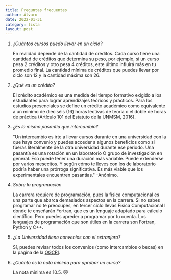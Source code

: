 ```yaml
---
title: Preguntas frecuentes
author: Álvaro
date: 2022-01-31
category: lista
layout: post
---
```


1. *¿Cuántos cursos puedo llevar en un ciclo?*

    En realidad depende de la cantidad de créditos. Cada curso tiene una cantidad de créditos que determina su peso, por ejemplo, si un curso pesa 2 créditos y otro pesa 4 créditos, este último influirá más en tu promedio final. La cantidad mínima de créditos que puedes llevar por ciclo son 12 y la cantidad máxima son 26.

2. *¿Qué es un crédito?*

    El crédito académico es una medida del tiempo formativo exigido a los estudiantes para lograr aprendizajes teóricos y prácticos. Para los estudios presenciales se define un crédito académico como equivalente a un mínimo de dieciséis (16) horas lectivas de teoría o el doble de horas de práctica (Artículo 101 del Estatuto de la UNMSM, 2016).

3. *¿Es lo mismo pasantía que intercambio?*

    "Un intercambio es irte a llevar cursos durante  en una universidad con la que haya convenio y puedes acceder a algunos beneficios como si fueras literalmente de la otra universidad durante ese periodo. Una pasantía es una rotación en un laboratorio O grupo de investigación en general. Eso puede tener una duración  más variable. Puede extenderse por  varios mesecitos. Y según cómo te lleves con los de laboratorio podría haber una prórroga significativa. Es más viable que los experimentales encuentren pasantías." -Anónimo.

4. *Sobre la programación*

    La carrera requiere de programación, pues la física computacional es una parte que abarca demasiados aspectos en la carrera.
    Si no sabes programar no te preocupes, en tercer ciclo llevas Física Computacional I donde te enseñarán Fortran, que es un lenguaje adaptado para cálculo científico. Pero puedes apreder a programar por tu cuenta.
    Los lenguajes de programación que son útiles en la carrera son Fortran, Python y C++.

5. *¿La Universidad tiene convenios con el extranjero?*

    Sí, puedes revisar todos los convenios (como intercambios o becas) en la pagina de la <a href="https://cooperacion.unmsm.edu.pe">OGCRI</a>.

6. *¿Cuánto es la nota mínima para aprobar un curso?*

    La nota mínima es 10.5. 😿